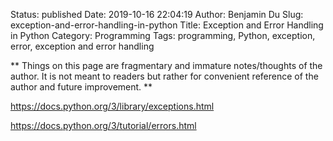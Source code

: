 Status: published
Date: 2019-10-16 22:04:19
Author: Benjamin Du
Slug: exception-and-error-handling-in-python
Title: Exception and Error Handling in Python
Category: Programming
Tags: programming, Python, exception, error, exception and error handling

**
Things on this page are fragmentary and immature notes/thoughts of the author.
It is not meant to readers but rather for convenient reference of the author and future improvement.
**

https://docs.python.org/3/library/exceptions.html

https://docs.python.org/3/tutorial/errors.html
